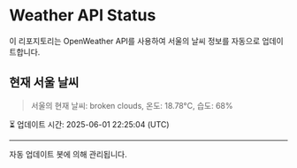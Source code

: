 
# Weather API Status

이 리포지토리는 OpenWeather API를 사용하여 서울의 날씨 정보를 자동으로 업데이트합니다.

## 현재 서울 날씨
> 서울의 현재 날씨: broken clouds, 온도: 18.78°C, 습도: 68%

⏳ 업데이트 시간: 2025-06-01 22:25:04 (UTC)

---
자동 업데이트 봇에 의해 관리됩니다.

